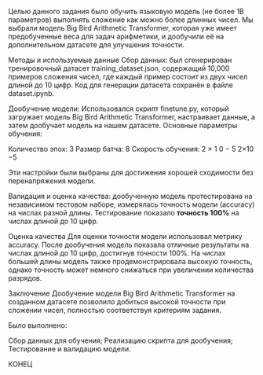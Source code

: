 Целью данного задания было обучить языковую модель (не более 1B параметров) выполнять сложение как можно более длинных чисел. Мы выбрали модель Big Bird Arithmetic Transformer, которая уже имеет предобученные веса для задач арифметики, и дообучили её на дополнительном датасете для улучшения точности.

Методы и используемые данные
Сбор данных: был сгенерирован тренировочный датасет training_dataset.json, содержащий 10,000 примеров сложения чисел, где каждый пример состоит из двух чисел длиной до 10 цифр. Код для генерации датасета сохранён в файле dataset.ipynb.

Дообучение модели: Использовался скрипт finetune.py, который загружает модель Big Bird Arithmetic Transformer, настраивает данные, а затем дообучает модель на нашем датасете. Основные параметры обучения:

Количество эпох: 3
Размер батча: 8
Скорость обучения: 
2
×
1
0
−
5
2×10 
−5
 
Эти настройки были выбраны для достижения хорошей сходимости без перенапряжения модели.

Валидация и оценка качества: дообученную модель протестирована на независимом тестовом наборе, измерялась точность модели (accuracy) на числах разной длины. Тестирование показало **точность 100%** на числах длиной до 10 цифр.

Оценка качества
Для оценки точности модели использовал метрику accuracy. После дообучения модель показала отличные результаты на числах длиной до 10 цифр, достигнув точности 100%. На числах большей длины модель также продемонстрировала высокую точность, однако точность может немного снижаться при увеличении количества разрядов.

Заключение
Дообучение модели Big Bird Arithmetic Transformer на созданном датасете позволило добиться высокой точности при сложении чисел, полностью соответствуя критериям задания. 

Было выполнено:

Сбор данных для обучения;
Реализацию скрипта для дообучения;
Тестирование и валидацию модели.

КОНЕЦ
